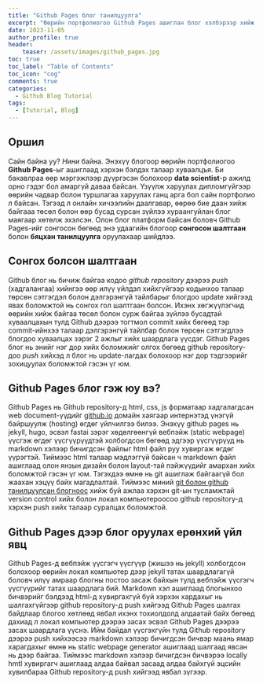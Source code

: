 ```yaml
---
title: "Github Pages блог танилцуулга"
excerpt: "Өөрийн портфолиогоо Github Pages ашиглан блог хэлбэрээр хийж сурцгаая!!! Юун түрүүнд Github Pages гэж юу болох мөнхүү вебсайт хийх процесс нь ямар болох талаар мэдэж авцгаая"
date: 2023-11-05
author_profile: true
header:
    teaser: /assets/images/github_pages.jpg
toc: true
toc_label: "Table of Contents"
toc_icon: "cog"
comments: true
categories:
  - Github Blog Tutorial
tags:
  - [Tutorial, Blog]
---
```

## Оршил
Сайн байна уу? *Нини* байна. Энэхүү блогоор өөрийн портфолиогоо **Github Pages**-ыг ашиглаад хэрхэн бэлдэх талаар хуваалцъя. Би бакавлраа өөр мэргэжлээр дүүргэсэн болохоор **data scientist**-р ажилд орно гэдэг бол амаргүй даваа байсан. Үзүүлж харуулах дипломгүйгээр өөрийн чадвар болон туршлагаа харуулах ганц арга бол сайн портфолио л байсан. Тэгээд л онлайн хичээлийн даалгавар, өөрөө бие даан хийж байгааа төсөл болон өөр бусад сурсан зүйлээ хураангуйлан блог маягаар хөтөлж эхэлсэн. Олон блог платформ байсан боловч Github Pages-ийг сонгосон бөгөөд энэ удаагийн блогоор **сонгосон шалтгаан** болон **бяцхан танилцуулга** оруулахаар шийдлээ.

## Сонгох болсон шалтгаан

Github блог нь бичиж байгаа кодоо *github repository* дээрээ *push* (хадгалангаа) хийнгээ өөр илүү үйлдэл хийхгүйгээр кодынхоо талаар төрсөн сэтгэгдэл болон дэлгэрэнгүй тайлбарыг блогдоо update хийгээд явах боломжтой нь сонгох гол шалтгаан болсон. Ихэнх хөгжүүлэгчид өөрийн хийж байгаа төсөл болон сурж байгаа зүйлээ бусадтай хуваалцахын тулд Github дээрээ тогтмол commit хийх бөгөөд тэр commit-ийнхээ талаар дэлгэрэнгүй тайлбар болон төрсөн сэтгэгдлээ блогдоо хуваалцах зэрэг 2 ажлыг хийх шаардлага үүсдэг. Github Pages блог нь энийг нэг дор хийх боломжийг олгоx бөгөөд github repository-доо *push* хийхэд л блог нь update-лагдах болохоор нэг дор тэдгээрийг зохицуулах боломжтой гэсэн үг юм.

## Github Pages блог гэж юу вэ?

Github Pages нь Github repository-д html, css, js форматаар хадгалагдсан web document-үүдийг [github.io](http://github.io) домайн хаягаар интернэтэд үнэгүй байршуулж (hosting) өгдөг үйлчилгээ билээ. Энэхүү github pages нь jekyll, hugo, эсвэл fastai зэрэг хөдөлгөөнгүй вебпэйж (static webpage) үүсгэж өгдөг үүсгүүрүүдтэй холбогдсон бөгөөд эдгээр үүсгүүрүүд нь markdown хэлээр бичигдсэн файлыг html файл руу хувиргаж өгдөг үүрэгтэй. Тиймээс html талаар мэдлэггүй байсан ч markdown файл ашиглаад олон янзын дизайн болон layout-тай пэйжүүдийг амархан хийх боломжтой гэсэн үг юм. Тэгэхдээ өмнө нь git ашиглаж байгаагүй бол жаахан хэцүү байх магадлалтай. Тиймээс миний [git болон github танилцуулсан блогноос](https://nini-tech23.github.io/git%20series/git-intro/) хийж буй ажлаа хэрхэн git-ын тусламжтай version control хийх болон локал компьютероосоо github repository-д хэрхэн push хийх талаар суралцах боломжтой.

## Github Pages дээр блог оруулах ерөнхий үйл явц

Github Pages-д вебпэйж үүсгэгч үүсгүүр (жишээ нь jekyll) холбогдсон болохоор өөрийн локал компьютер дээр jekyll татах шаардлагагүй боловч илүү амраар блогны постоо засаж байхын тулд вебпэйж үүсгэгч үүсгүүрийг татах шаардлага бий. Markdown хэл ашиглаад блогынхоо бичвэрийг бэлдээд html-д хувиргахгүй буй хэрхэн хардахыг нь шалгахгүйгээр github repository-д push хийгээд Github Pages шалгах байдлаар блогоо хөтлөөд явбал ихэнх тохиолдолд алдаатай байх бөгөөд дахиад л локал компьютер дээрээ засах эсвэл Github Pages дээрээ засах шаардлага үүснэ. Ийм байдал үүсгэхгүйн тулд Github repository дээрээ push хийхээсээ markdown хэлээр бичигдсэн бичвэр маань ямар харагдахыг өмнө нь static webpage generator ашиглаад шалгаад явсан нь дээр байгаа. Тиймээс markdown хэлээр бичигдсэн бичвэрээ locally hmtl хувиргагч ашиглаад алдаа байвал засаад алдаа байхгүй эцсийн хувилбараа Github repository-д push хийгээд явбал зүгээр.
